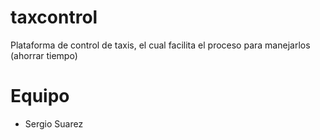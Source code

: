 taxcontrol
==========

Plataforma de control de taxis, el cual facilita el proceso para manejarlos (ahorrar tiempo)

Equipo
==========
* Sergio Suarez